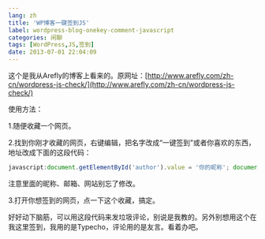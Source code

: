 ```yaml
---
lang: zh
title: 'WP博客一键签到JS'
label: wordpress-blog-onekey-comment-javascript
categories: 闲聊
tags: [WordPress,JS,签到]
date: 2013-07-01 22:04:09
---
```

这个是我从Arefly的博客上看来的。原网址：[http://www.arefly.com/zh-cn/wordpress-js-check/](http://www.arefly.com/zh-cn/wordpress-js-check/)

使用方法：

1.随便收藏一个网页。

2.找到你刚才收藏的网页，右键编辑，把名字改成“一键签到”或者你喜欢的东西，地址改成下面的这段代码：

```javascript
javascript:document.getElementById('author').value = '你的昵称'; document.getElementById('email').value = '你的邮箱'; document.getElementById('url').value = '你的网站';var myDate = new Date();var mytime=myDate.toLocaleTimeString();document.getElementById('comment').value = '今天签到啦！时间：' + mytime;submit.click();void(0)
```

注意里面的昵称、邮箱、网站别忘了修改。

3.打开你想签到的网页，点一下这个收藏，搞定。

好好动下脑筋，可以用这段代码来发垃圾评论，别说是我教的。另外别想用这个在我这里签到，我用的是Typecho，评论用的是友言。看着办吧。
